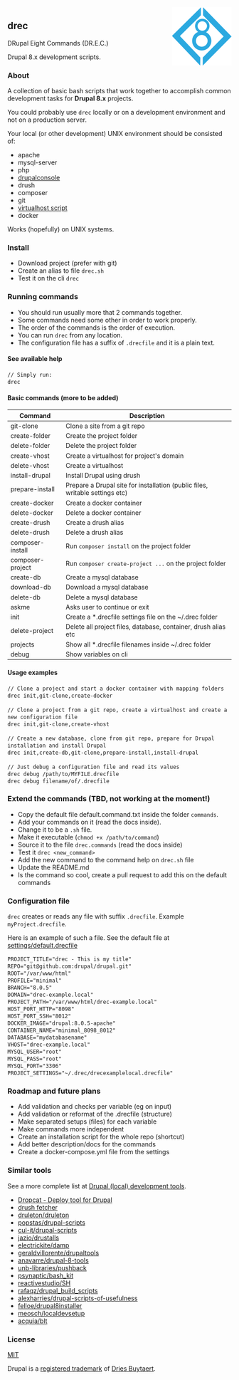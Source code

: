 <img src="drec-logo.png" align="right" alt="drec logo">

## drec

DRupal Eight Commands (DR.E.C.)

Drupal 8.x development scripts.

### About
A collection of basic bash scripts that work together to accomplish common
development tasks for **Drupal 8.x** projects.

You could probably use `drec` locally or on a development environment
and not on a production server.

Your local (or other development) UNIX environment should be consisted of:
 - apache
 - mysql-server
 - php
 - [drupalconsole](http://drupalconsole.com)
 - drush
 - composer
 - git
 - [virtualhost script](https://github.com/RoverWire/virtualhost)
 - docker

Works (hopefully) on UNIX systems.

### Install
 - Download project (prefer with git)
 - Create an alias to file `drec.sh`
 - Test it on the cli `drec`

### Running commands

 - You should run usually more that 2 commands together.
 - Some commands need some other in order to work properly.
 - The order of the commands is the order of execution.
 - You can run `drec` from any location.
 - The configuration file has a suffix of `.drecfile` and it is a plain text.

#### See available help

```
// Simply run:
drec
```

#### Basic commands (more to be added)

| Command | Description |
|---------|-------------|
| git-clone | Clone a site from a git repo |
| create-folder | Create the project folder |
| delete-folder | Delete the project folder |
| create-vhost | Create a virtualhost for project's domain |
| delete-vhost | Create a virtualhost |
| install-drupal | Install Drupal using drush |
| prepare-install | Prepare a Drupal site for installation (public files, writable settings etc) |
| create-docker | Create a docker container |
| delete-docker | Delete a docker container |
| create-drush | Create a drush alias |
| delete-drush | Delete a drush alias |
| composer-install | Run `composer install` on the project folder |
| composer-project | Run `composer create-project ...` on the project folder |
| create-db | Create a mysql database |
| download-db | Download a mysql database |
| delete-db | Delete a mysql database |
| askme | Asks user to continue or exit |
| init | Create a *.drecfile settings file on the ~/.drec folder |
| delete-project | Delete all project files, database, container, drush alias etc |
| projects | Show all *.drecfile filenames inside ~/.drec folder |
| debug | Show variables on cli |


#### Usage examples

```
// Clone a project and start a docker container with mapping folders
drec init,git-clone,create-docker

// Clone a project from a git repo, create a virtualhost and create a new configuration file
drec init,git-clone,create-vhost

// Create a new database, clone from git repo, prepare for Drupal installation and install Drupal
drec init,create-db,git-clone,prepare-install,install-drupal

// Just debug a configuration file and read its values
drec debug /path/to/MYFILE.drecfile
drec debug filename/of/.drecfile
```

### Extend the commands (TBD, not working at the moment!)
  - Copy the default file default.command.txt inside the folder `commands`.
  - Add your commands on it (read the docs inside).
  - Change it to be a `.sh` file.
  - Make it executable (`chmod +x /path/to/command`)
  - Source it to the file `drec.commands` (read the docs inside)
  - Test it `drec <new_command>`
  - Add the new command to the command help on `drec.sh` file
  - Update the README.md
  - Is the command so cool, create a pull request to add this on the default commands

### Configuration file
`drec` creates or reads any file with suffix `.drecfile`.
Example `myProject.drecfile`.

Here is an example of such a file. See the default file at [settings/default.drecfile](settings/default.drecfile)

```
PROJECT_TITLE="drec - This is my title"
REPO="git@github.com:drupal/drupal.git"
ROOT="/var/www/html"
PROFILE="minimal"
BRANCH="8.0.5"
DOMAIN="drec-example.local"
PROJECT_PATH="/var/www/html/drec-example.local"
HOST_PORT_HTTP="8098"
HOST_PORT_SSH="8012"
DOCKER_IMAGE="drupal:8.0.5-apache"
CONTAINER_NAME="minimal_8098_8012"
DATABASE="mydatabasename"
VHOST="drec-example.local"
MYSQL_USER="root"
MYSQL_PASS="root"
MYSQL_PORT="3306"
PROJECT_SETTINGS="~/.drec/drecexamplelocal.drecfile"
```
### Roadmap and future plans

  - Add validation and checks per variable (eg on input)
  - Add validation or reformat of the .drecfile (structure)
  - Make separated setups (files) for each variable
  - Make commands more independent
  - Create an installation script for the whole repo (shortcut)
  - Add better description/docs for the commands
  - Create a docker-compose.yml file from the settings

### Similar tools

See a more complete list at [Drupal (local) development tools](http://goo.gl/ucwWdt).

 - [Dropcat - Deploy tool for Drupal](https://gitlab.wklive.net/wk-public/dropcat)
 - [drush fetcher](https://www.drupal.org/project/fetcher)
 - [druleton/druleton](https://github.com/druleton/druleton)
 - [popstas/drupal-scripts](https://github.com/popstas/drupal-scripts)
 - [cul-it/drupal-scripts](https://github.com/cul-it/drupal-scripts)
 - [jazio/drustalls](https://github.com/jazio/drustalls)
 - [electrickite/damp](https://github.com/electrickite/damp)
 - [geraldvillorente/drupaltools](https://github.com/geraldvillorente/drupaltools)
 - [anavarre/drupal-8-tools](https://github.com/anavarre/drupal-8-tools)
 - [unb-libraries/pushback](https://github.com/unb-libraries/pushback)
 - [psynaptic/bash_kit](https://github.com/psynaptic/bash_kit)
 - [reactivestudio/SH](https://github.com/reactivestudio/SH)
 - [rafaqz/drupal_build_scripts](https://github.com/rafaqz/drupal_build_scripts)
 - [alexharries/drupal-scripts-of-usefulness](https://github.com/alexharries/drupal-scripts-of-usefulness)
 - [felloe/drupal8installer](https://github.com/felloe/drupal8installer)
 - [meosch/localdevsetup](https://github.com/meosch/localdevsetup)
 - [acquia/blt](https://github.com/acquia/blt)


### License

[MIT](LICENSE)

Drupal is a [registered trademark](http://drupal.com/trademark) of [Dries Buytaert](http://buytaert.net/).
